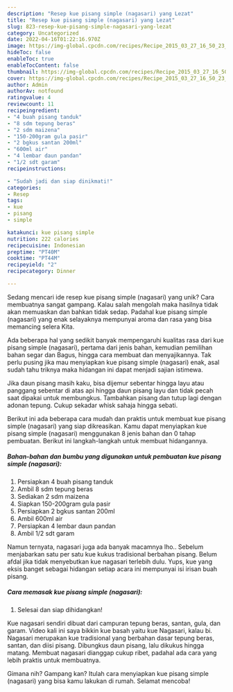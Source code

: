 ```yaml
---
description: "Resep kue pisang simple (nagasari) yang Lezat"
title: "Resep kue pisang simple (nagasari) yang Lezat"
slug: 823-resep-kue-pisang-simple-nagasari-yang-lezat
category: Uncategorized
date: 2022-04-16T01:22:16.970Z
image: https://img-global.cpcdn.com/recipes/Recipe_2015_03_27_16_50_23_423_2eca5a55186ca7ca7350/680x482cq70/kue-pisang-simple-nagasari-foto-resep-utama.jpg
hideToc: false
enableToc: true
enableTocContent: false
thumbnail: https://img-global.cpcdn.com/recipes/Recipe_2015_03_27_16_50_23_423_2eca5a55186ca7ca7350/680x482cq70/kue-pisang-simple-nagasari-foto-resep-utama.jpg
cover: https://img-global.cpcdn.com/recipes/Recipe_2015_03_27_16_50_23_423_2eca5a55186ca7ca7350/680x482cq70/kue-pisang-simple-nagasari-foto-resep-utama.jpg
author: Admin
authorAv: notfound
ratingvalue: 4
reviewcount: 11
recipeingredient:
- "4 buah pisang tanduk"
- "8 sdm tepung beras"
- "2 sdm maizena"
- "150-200gram gula pasir"
- "2 bgkus santan 200ml"
- "600ml air"
- "4 lembar daun pandan"
- "1/2 sdt garam"
recipeinstructions:

- "Sudah jadi dan siap dinikmati!"
categories:
- Resep
tags:
- kue
- pisang
- simple

katakunci: kue pisang simple 
nutrition: 222 calories
recipecuisine: Indonesian
preptime: "PT40M"
cooktime: "PT44M"
recipeyield: "2"
recipecategory: Dinner

---
```





Sedang mencari ide resep kue pisang simple (nagasari) yang unik? Cara membuatnya sangat gampang. Kalau salah mengolah maka hasilnya tidak akan memuaskan dan bahkan tidak sedap. Padahal kue pisang simple (nagasari) yang enak selayaknya mempunyai aroma dan rasa yang bisa memancing selera Kita.





Ada beberapa hal yang sedikit banyak mempengaruhi kualitas rasa dari kue pisang simple (nagasari), pertama dari jenis bahan, kemudian pemilihan bahan segar dan Bagus, hingga cara membuat dan menyajikannya. Tak perlu pusing jika mau menyiapkan kue pisang simple (nagasari) enak,      asal sudah tahu triknya maka hidangan ini dapat menjadi sajian istimewa.














Jika daun pisang masih kaku, bisa dijemur sebentar hingga layu atau panggang sebentar di atas api hingga daun pisang layu dan tidak pecah saat dipakai untuk membungkus. Tambahkan pisang dan tutup lagi dengan adonan tepung. Cukup sekadar whisk sahaja hingga sebati.






Berikut ini ada beberapa cara mudah dan praktis untuk membuat kue pisang simple (nagasari) yang siap dikreasikan. Kamu dapat menyiapkan kue pisang simple (nagasari) menggunakan 8 jenis bahan dan 0 tahap pembuatan. Berikut ini langkah-langkah untuk membuat hidangannya.

<!--inarticleads1-->

##### Bahan-bahan dan bumbu yang digunakan untuk pembuatan kue pisang simple (nagasari):

1. Persiapkan 4 buah pisang tanduk
1. Ambil 8 sdm tepung beras
1. Sediakan 2 sdm maizena
1. Siapkan 150-200gram gula pasir
1. Persiapkan 2 bgkus santan 200ml
1. Ambil 600ml air
1. Persiapkan 4 lembar daun pandan
1. Ambil 1/2 sdt garam


Namun ternyata, nagasari juga ada banyak macamnya lho.. Sebelum menjabarkan satu per satu kue kukus tradisional berbahan pisang. Belum afdal jika tidak menyebutkan kue nagasari terlebih dulu. Yups, kue yang eksis banget sebagai hidangan setiap acara ini mempunyai isi irisan buah pisang. 

<!--inarticleads2-->

##### Cara memasak kue pisang simple (nagasari):


1. Selesai dan siap dihidangkan!

Kue nagasari sendiri dibuat dari campuran tepung beras, santan, gula, dan garam. Video kali ini saya bikkin kue basah yaitu kue Nagasari, kalau bi. Nagasari merupakan kue tradisional yang berbahan dasar tepung beras, santan, dan diisi pisang. Dibungkus daun pisang, lalu dikukus hingga matang. Membuat nagasari dianggap cukup ribet, padahal ada cara yang lebih praktis untuk membuatnya. 

Gimana nih? Gampang kan? Itulah cara menyiapkan kue pisang simple (nagasari) yang bisa kamu lakukan di rumah. Selamat mencoba!
